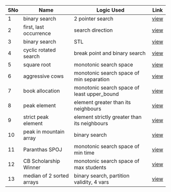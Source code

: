 SNo | Name | Logic Used | Link | 
----|------|------------|------|
1 | binary search | 2 pointer search | [view](binary_search.cpp)
2 | first, last occurrence | search direction | [view](first_last_occurrence.cpp)
3 | binary search | STL | [view](binary_search_STL.cpp)
4 | cyclic rotated search | break point and binary search | [view](cyclic_binary_search.cpp)
5 | square root | monotonic search space | [view](monotonic_search_space.cpp)
6 | aggressive cows | monotonic search space of min separation | [view](aggressive_cows.cpp)
7 | book allocation | monotonic search space of least upper_bound | [view](book_allocation.cpp)
8 | peak element | element greater than its neighbours | [view](peak_element.cpp)
9 | strict peak element | element strictly greater than its neighbours | [view](strict_peak_element.cpp)
10 | peak in mountain array | binary search | [view](peak_mountain.cpp)
11 | Paranthas SPOJ | monotonic search space of min time | [view](prata_SPOJ.cpp)
12 | CB Scholarship Winner | monotonic search space of max students | [view](winner_CB.cpp)
13 | median of 2 sorted arrays | binary search, partition validity, 4 vars | [view](median_2_sorted_arrays.cpp)